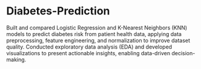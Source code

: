 # Diabetes-Prediction
Built and compared Logistic Regression and K-Nearest Neighbors (KNN) models to predict diabetes risk from patient health data, applying data preprocessing, feature engineering, and normalization to improve dataset quality.
Conducted exploratory data analysis (EDA) and developed visualizations to present actionable insights,
enabling data-driven decision-making.
